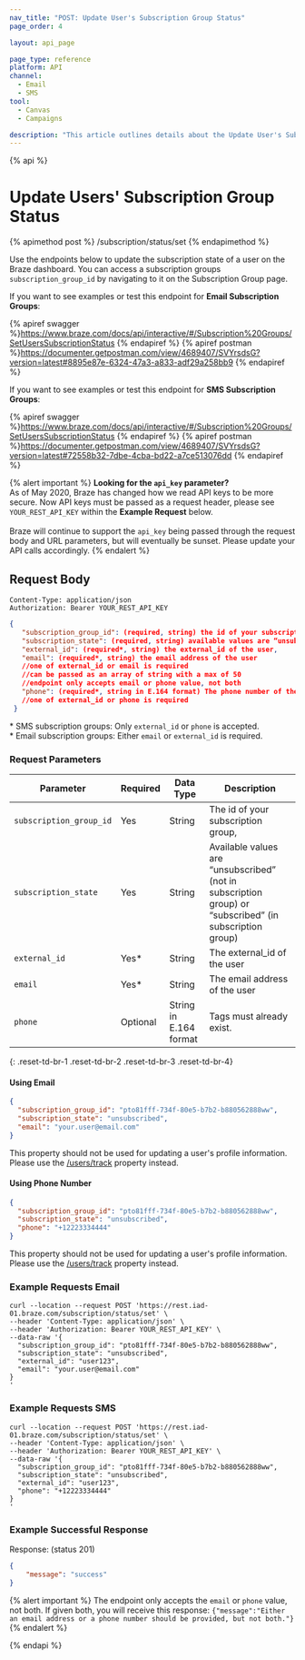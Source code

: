 ```yaml
---
nav_title: "POST: Update User's Subscription Group Status"
page_order: 4

layout: api_page

page_type: reference
platform: API
channel:
  - Email
  - SMS
tool:
  - Canvas
  - Campaigns

description: "This article outlines details about the Update User's Subscription Group Status Braze endpoint."
---
```

{% api %}
# Update Users' Subscription Group Status
{% apimethod post %}
/subscription/status/set
{% endapimethod %}

Use the endpoints below to update the subscription state of a user on the Braze dashboard. You can access a subscription groups `subscription_group_id` by navigating to it on the Subscription Group page.

If you want to see examples or test this endpoint for __Email Subscription Groups__:

{% apiref swagger %}https://www.braze.com/docs/api/interactive/#/Subscription%20Groups/SetUsersSubscriptionStatus {% endapiref %}
{% apiref postman %}https://documenter.getpostman.com/view/4689407/SVYrsdsG?version=latest#8895e87e-6324-47a3-a833-adf29a258bb9 {% endapiref %}

If you want to see examples or test this endpoint for __SMS Subscription Groups__:

{% apiref swagger %}https://www.braze.com/docs/api/interactive/#/Subscription%20Groups/SetUsersSubscriptionStatus {% endapiref %}
{% apiref postman %}https://documenter.getpostman.com/view/4689407/SVYrsdsG?version=latest#72558b32-7dbe-4cba-bd22-a7ce513076dd {% endapiref %}

{% alert important %}
__Looking for the `api_key` parameter?__<br>As of May 2020, Braze has changed how we read API keys to be more secure. Now API keys must be passed as a request header, please see `YOUR_REST_API_KEY` within the __Example Request__ below.<br><br>Braze will continue to support the `api_key` being passed through the request body and URL parameters, but will eventually be sunset. Please update your API calls accordingly.
{% endalert %}

## Request Body

```
Content-Type: application/json
Authorization: Bearer YOUR_REST_API_KEY
```

```json
{
   "subscription_group_id": (required, string) the id of your subscription group,
   "subscription_state": (required, string) available values are “unsubscribed” (not in subscription group) or “subscribed” (in subscription group),
   "external_id": (required*, string) the external_id of the user,
   "email": (required*, string) the email address of the user
   //one of external_id or email is required
   //can be passed as an array of string with a max of 50
   //endpoint only accepts email or phone value, not both
   "phone": (required*, string in E.164 format) The phone number of the user (must include at least one phone number and at most 50 phone numbers).
   //one of external_id or phone is required
 }
```
\* SMS subscription groups: Only `external_id` or `phone` is accepted.<br>
\* Email subscription groups: Either `email` or `external_id` is required. 

### Request Parameters

| Parameter | Required | Data Type | Description |
|---|---|---|---|
| `subscription_group_id` | Yes | String | The id of your subscription group, |
| `subscription_state` | Yes | String | Available values are “unsubscribed” (not in subscription group) or “subscribed” (in subscription group) |
| `external_id` | Yes* | String | The external_id of the user |
| `email` | Yes* | String | The email address of the user |
| `phone` | Optional | String in E.164 format | Tags must already exist. |
{: .reset-td-br-1 .reset-td-br-2 .reset-td-br-3  .reset-td-br-4}

#### Using Email
```json
{
  "subscription_group_id": "pto81fff-734f-80e5-b7b2-b880562888ww",
  "subscription_state": "unsubscribed",
  "email": "your.user@email.com"
}

```

This property should not be used for updating a user's profile information. Please use the [/users/track]({{site.baseurl}}/api/endpoints/user_data/post_user_track/) property instead.

#### Using Phone Number
```json
{
  "subscription_group_id": "pto81fff-734f-80e5-b7b2-b880562888ww",
  "subscription_state": "unsubscribed",
  "phone": "+12223334444"
}

```

This property should not be used for updating a user's profile information. Please use the [/users/track]({{site.baseurl}}/api/endpoints/user_data/post_user_track/) property instead.

### Example Requests Email
```
curl --location --request POST 'https://rest.iad-01.braze.com/subscription/status/set' \
--header 'Content-Type: application/json' \
--header 'Authorization: Bearer YOUR_REST_API_KEY' \
--data-raw '{
  "subscription_group_id": "pto81fff-734f-80e5-b7b2-b880562888ww",
  "subscription_state": "unsubscribed",
  "external_id": "user123",
  "email": "your.user@email.com"
}
'
```

### Example Requests SMS
```
curl --location --request POST 'https://rest.iad-01.braze.com/subscription/status/set' \
--header 'Content-Type: application/json' \
--header 'Authorization: Bearer YOUR_REST_API_KEY' \
--data-raw '{
  "subscription_group_id": "pto81fff-734f-80e5-b7b2-b880562888ww",
  "subscription_state": "unsubscribed",
  "external_id": "user123",
  "phone": "+12223334444"
}
'
```

### Example Successful Response

Response: (status 201)

```json
{
    "message": "success"
}
```

{% alert important %}
The endpoint only accepts the `email` or `phone` value, not both. If given both, you will receive this response: `{"message":"Either an email address or a phone number should be provided, but not both."}`
{% endalert %}

{% endapi %}

[support]: {{site.baseurl}}/support_contact/
[1]: {{site.baseurl}}/api/endpoints/user_data/post_user_track/